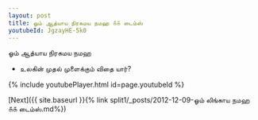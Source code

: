 ```yaml
---
layout: post
title: ஓம் ஆத்யாய நிரகமய நமஹ ௧௧ டைம்ஸ்
youtubeId: JgzayHE-5k0
---
```

 
 
 ஓம் ஆத்யாய நிரகமய நமஹ  
 
 -  உலகின் முதல் முளைக்கும் விதை யார்? 
 
  
 
  
 
 
 
 
 
 


{% include youtubePlayer.html id=page.youtubeId %}
 
[Next]({{ site.baseurl }}{% link  split1/_posts/2012-12-09-ஓம் லிங்காய நமஹ ௧௧ டைம்ஸ்.md%})
 
